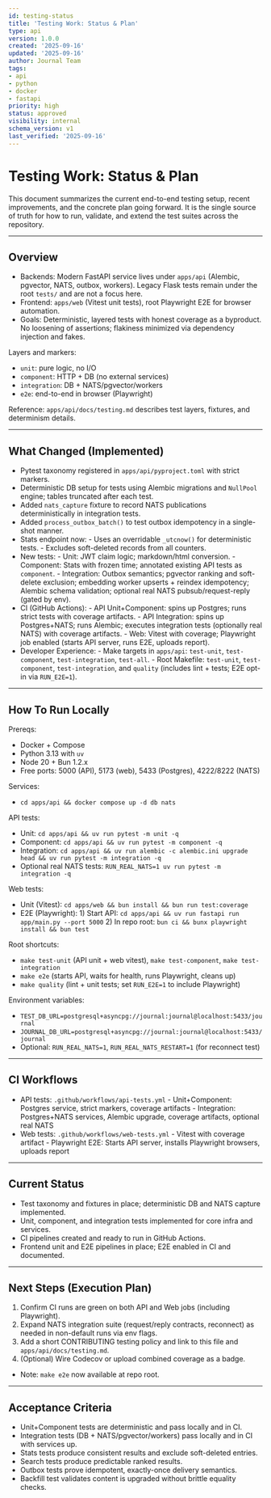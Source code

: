 ```yaml
---
id: testing-status
title: 'Testing Work: Status & Plan'
type: api
version: 1.0.0
created: '2025-09-16'
updated: '2025-09-16'
author: Journal Team
tags:
- api
- python
- docker
- fastapi
priority: high
status: approved
visibility: internal
schema_version: v1
last_verified: '2025-09-16'
---
```


# Testing Work: Status & Plan

This document summarizes the current end-to-end testing setup, recent improvements, and the concrete plan going forward. It is the single source of truth for how to run, validate, and extend the test suites across the repository.

***

## Overview

- Backends: Modern FastAPI service lives under `apps/api` (Alembic, pgvector, NATS, outbox, workers). Legacy Flask tests remain under the root `tests/` and are not a focus here.
- Frontend: `apps/web` (Vitest unit tests), root Playwright E2E for browser automation.
- Goals: Deterministic, layered tests with honest coverage as a byproduct. No loosening of assertions; flakiness minimized via dependency injection and fakes.

Layers and markers:

- `unit`: pure logic, no I/O
- `component`: HTTP + DB (no external services)
- `integration`: DB + NATS/pgvector/workers
- `e2e`: end-to-end in browser (Playwright)

Reference: `apps/api/docs/testing.md` describes test layers, fixtures, and determinism details.

***

## What Changed (Implemented)

- Pytest taxonomy registered in `apps/api/pyproject.toml` with strict markers.
- Deterministic DB setup for tests using Alembic migrations and `NullPool` engine; tables truncated after each test.
- Added `nats_capture` fixture to record NATS publications deterministically in integration tests.
- Added `process_outbox_batch()` to test outbox idempotency in a single-shot manner.
- Stats endpoint now:
  \- Uses an overridable `_utcnow()` for deterministic tests.
  \- Excludes soft-deleted records from all counters.
- New tests:
  \- Unit: JWT claim logic; markdown/html conversion.
  \- Component: Stats with frozen time; annotated existing API tests as `component`.
  \- Integration: Outbox semantics; pgvector ranking and soft-delete exclusion; embedding worker upserts + reindex idempotency; Alembic schema validation; optional real NATS pubsub/request-reply (gated by env).
- CI (GitHub Actions):
  \- API Unit+Component: spins up Postgres; runs strict tests with coverage artifacts.
  \- API Integration: spins up Postgres+NATS; runs Alembic; executes integration tests (optionally real NATS) with coverage artifacts.
  \- Web: Vitest with coverage; Playwright job enabled (starts API server, runs E2E, uploads report).
- Developer Experience:
  \- Make targets in `apps/api`: `test-unit`, `test-component`, `test-integration`, `test-all`.
  \- Root Makefile: `test-unit`, `test-component`, `test-integration`, and `quality` (includes lint + tests; E2E opt-in via `RUN_E2E=1`).

***

## How To Run Locally

Prereqs:

- Docker + Compose
- Python 3.13 with `uv`
- Node 20 + Bun 1.2.x
- Free ports: 5000 (API), 5173 (web), 5433 (Postgres), 4222/8222 (NATS)

Services:

- `cd apps/api && docker compose up -d db nats`

API tests:

- Unit: `cd apps/api && uv run pytest -m unit -q`
- Component: `cd apps/api && uv run pytest -m component -q`
- Integration: `cd apps/api && uv run alembic -c alembic.ini upgrade head && uv run pytest -m integration -q`
- Optional real NATS tests: `RUN_REAL_NATS=1 uv run pytest -m integration -q`

Web tests:

- Unit (Vitest): `cd apps/web && bun install && bun run test:coverage`
- E2E (Playwright):
  1\) Start API: `cd apps/api && uv run fastapi run app/main.py --port 5000`
  2\) In repo root: `bun ci && bunx playwright install && bun test`

Root shortcuts:

- `make test-unit` (API unit + web vitest), `make test-component`, `make test-integration`
- `make e2e` (starts API, waits for health, runs Playwright, cleans up)
- `make quality` (lint + unit tests; set `RUN_E2E=1` to include Playwright)

Environment variables:

- `TEST_DB_URL=postgresql+asyncpg://journal:journal@localhost:5433/journal`
- `JOURNAL_DB_URL=postgresql+asyncpg://journal:journal@localhost:5433/journal`
- Optional: `RUN_REAL_NATS=1`, `RUN_REAL_NATS_RESTART=1` (for reconnect test)

***

## CI Workflows

- API tests: `.github/workflows/api-tests.yml`
  \- Unit+Component: Postgres service, strict markers, coverage artifacts
  \- Integration: Postgres+NATS services, Alembic upgrade, coverage artifacts, optional real NATS
- Web tests: `.github/workflows/web-tests.yml`
  \- Vitest with coverage artifact
  \- Playwright E2E: Starts API server, installs Playwright browsers, uploads report

***

## Current Status

- Test taxonomy and fixtures in place; deterministic DB and NATS capture implemented.
- Unit, component, and integration tests implemented for core infra and services.
- CI pipelines created and ready to run in GitHub Actions.
- Frontend unit and E2E pipelines in place; E2E enabled in CI and documented.

***

## Next Steps (Execution Plan)

1. Confirm CI runs are green on both API and Web jobs (including Playwright).
2. Expand NATS integration suite (request/reply contracts, reconnect) as needed in non-default runs via env flags.
3. Add a short CONTRIBUTING testing policy and link to this file and `apps/api/docs/testing.md`.
4. (Optional) Wire Codecov or upload combined coverage as a badge.

- Note: `make e2e` now available at repo root.

***

## Acceptance Criteria

- Unit+Component tests are deterministic and pass locally and in CI.
- Integration tests (DB + NATS/pgvector/workers) pass locally and in CI with services up.
- Stats tests produce consistent results and exclude soft-deleted entries.
- Search tests produce predictable ranked results.
- Outbox tests prove idempotent, exactly-once delivery semantics.
- Backfill test validates content is upgraded without brittle equality checks.
